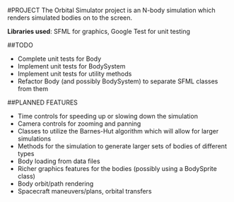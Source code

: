#PROJECT
The Orbital Simulator project is an N-body simulation which renders simulated bodies on to the screen.

**Libraries used**: SFML for graphics, Google Test for unit testing

##TODO
- Complete unit tests for Body
- Implement unit tests for BodySystem
- Implement unit tests for utility methods
- Refactor Body (and possibly BodySystem) to separate SFML classes from them

##PLANNED FEATURES
- Time controls for speeding up or slowing down the simulation
- Camera controls for zooming and panning
- Classes to utilize the Barnes-Hut algorithm which will allow for larger simulations
- Methods for the simulation to generate larger sets of bodies of different types
- Body loading from data files
- Richer graphics features for the bodies (possibly using a BodySprite class)
- Body orbit/path rendering
- Spacecraft maneuvers/plans, orbital transfers
